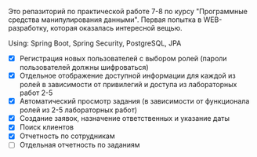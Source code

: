 Это репазиторий по практической работе 7-8 по курсу "Программные средства манипулирования данными".
Первая попытка в WEB-разработку, которая оказалась интересной вещью.

Using: Spring Boot, Spring Security, PostgreSQL, JPA

- [x] Регистрация новых пользователей с выбором ролей (пароли пользователей должны шифроваться) 
- [x] Отдельное отображение доступной информации для каждой из ролей в зависимости от привилегий и доступа из лабораторных работ 2-5
- [x] Автоматический просмотр задания (в зависимости от функционала ролей из 2-5 лабораторных работ)
- [x] Создание заявок, назначение ответственных и указание даты 
- [x] Поиск клиентов
- [x] Отчетность по сотрудникам
- [ ] Отдельная отчетность по заданиям

